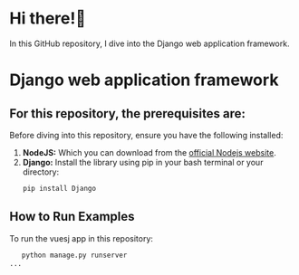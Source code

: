 # Hi there!👋

In this GitHub repository, I dive into the Django web application framework.

# Django web application framework
## For this repository, the prerequisites are:

Before diving into this repository, ensure you have the following installed:

1.  **NodeJS:** Which you can download from the [official Nodejs website](/).
2.  **Django:** Install the library using pip in your bash terminal or your directory:
    ```bash
    pip install Django
    ```

## How to Run Examples

To run the vuesj app in this repository:

 ```bash
    python manage.py runserver
 ...

